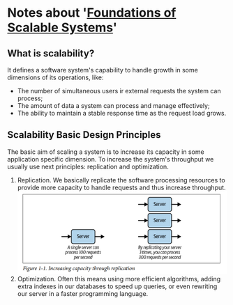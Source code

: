 # Notes about '[Foundations of Scalable Systems](https://www.goodreads.com/book/show/61046500-foundations-of-scalable-systems)'

## What is scalability?
It defines a software system's capability to handle growth in some dimensions of its operations, like:
* The number of simultaneous users ir external requests the system can process;
* The amount of data a system can process and manage effectively;
* The ability to maintain a stable response time as the request load grows.

## Scalability Basic Design Principles
The basic aim of scaling a system is to increase its capacity in some application specific dimension.
To increase the system's throughput we usually use next principles: replication and optimization.
1. Replication. We basically replicate the software processing resources to provide more
capacity to handle requests and thus increase throughput.\
![alt text](increasing-capacity-through-replication.png)
2. Optimization. Often this means using more efficient algorithms, adding extra
indexes in our databases to speed up queries, or even rewriting our server in a
faster programming language.